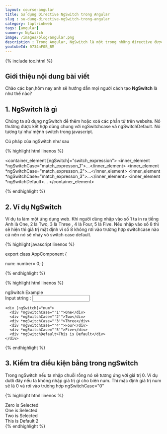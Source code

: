 ```yaml
---
layout: course-angular
title: Sử dụng Directive NgSwitch trong Angular
slug : su-dung-directive-ngSwitch-trong-angular
category: laptrinhweb
tags: [angular]
summery: NgSwitch   
image: /images/blog/angular.png
description : Trong Angular, NgSwitch là một trong những directive được lựa chọn sử dụng phổ biến nhất. Bài viết giúp bạn hiểu được NgSwitch trong Angular là gì? Cú pháp của NgSwitch trong Angular là gì? Đưa ra các ví dụ minh hoạ để hiểu được mục đích của NgSwitch trong Angular là dùng để thêm, xoá các phần tử trên website. Hướng dẫn để kiểm tra điều kiện bằng trong NgSwitch và chỉ ra nó được kết hợp với NgSwitchcase và NgSwitchDefault như thế nào trong Angular.
youtubeId: 0734nF0B_BM
---
```


{% include toc.html %}

## **Giới thiệu nội dung bài viết**

Chào các bạn,hôm nay anh sẽ hướng dẫn mọi người cách tạo <b>NgSwitch</b> là như thế nào? 

## **1. NgSwitch là gì**

Chúng ta sử dụng ngSwitch để thêm hoặc xoá các phần tử trên website. Nó thường được kết hợp dùng chung với ngSwitchcase và ngSwitchDefault. Nó tương tự như mệnh switch trong javascript.

Cú pháp của ngSwitch như sau

{% highlight html  linenos %}

 
<container_element [ngSwitch]="switch_expression">
    <inner_element *ngSwitchCase="match_expresson_1">...</inner_element>
    <inner_element *ngSwitchCase="match_expresson_2">...</inner_element>
    <inner_element *ngSwitchCase="match_expresson_3">...</inner_element>
    <inner_element *ngSwitchDefault>...</element>
</container_element>


{% endhighlight %}


## **2. Ví dụ NgSwitch**

Ví dụ ta làm một ứng dụng web. Khi người dùng nhập vào số 1 ta in ra tiếng Anh là One, 2 là Two, 3 là Three , 4 là Four, 5 là Five. Nếu nhập vào số 8 thì sẽ hiện thì giá trị mặt định vì số 8 không rơi vào trường hợp switchcase nào cả nên nó sẽ nhảy vô switch case default.

{% highlight javascript  linenos %}

export class AppComponent
{

   num: number= 0;
}

{% endhighlight %}

{% highlight html  linenos %}

<div class='card'>
  <div class='card-header'>
    ngSwitch Example
  </div>
  <div class="card-body">
    Input string : <input type='text' [(ngModel)]="num" />
 
    <div [ngSwitch]="num">
      <div *ngSwitchCase="'1'">One</div>
      <div *ngSwitchCase="'2'">Two</div>
      <div *ngSwitchCase="'3'">Three</div>
      <div *ngSwitchCase="'4'">Four</div>
      <div *ngSwitchCase="'5'">Five</div>
      <div *ngSwitchDefault>This is Default</div>
    </div>
  </div>
</div>
{% endhighlight %}

## **3. Kiểm tra điều kiện bằng trong ngSwitch**

Trong ngSwitch nếu ta nhập chuỗi rỗng nó sẽ tương ứng với giá trị 0. Ví dụ dưới đây nếu ta không nhập giá trị gì cho biên num. Thì mặc định giá trị num sẽ là 0 và rơi vào trường hợp ngSwitchCase="0"

{% highlight html  linenos %}

<div [ngSwitch]="num">
      <div *ngSwitchCase="0">Zero is Selected</div>
      <div *ngSwitchCase="1">One is Selected</div>
      <div *ngSwitchCase="2">Two is Selected</div>
      <div *ngSwitchDefault>This is Default 2</div>
    </div>
{% endhighlight %}
